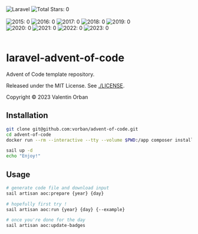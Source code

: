 <div>
    <div>
        <img alt="Laravel"
             src="https://img.shields.io/badge/laravel-%23FF2D20.svg?style=for-the-badge&logo=laravel&logoColor=white">
        <img alt="Total Stars: 0"
             src="https://img.shields.io/badge/total_stars%20⭐-0-fcd34d?style=for-the-badge">
    </div>
    <br />
    <img alt="2015: 0" src="https://img.shields.io/badge/2015%20⭐-0-a8a29e">
    <img alt="2016: 0" src="https://img.shields.io/badge/2016%20⭐-0-a8a29e">
    <img alt="2017: 0" src="https://img.shields.io/badge/2017%20⭐-0-a8a29e">
    <img alt="2018: 0" src="https://img.shields.io/badge/2018%20⭐-0-a8a29e">
    <img alt="2019: 0" src="https://img.shields.io/badge/2019%20⭐-0-a8a29e">
    <br />
    <img alt="2020: 0" src="https://img.shields.io/badge/2020%20⭐-0-a8a29e">
    <img alt="2021: 0" src="https://img.shields.io/badge/2021%20⭐-0-a8a29e">
    <img alt="2022: 0" src="https://img.shields.io/badge/2022%20⭐-0-a8a29e">
    <img alt="2023: 0" src="https://img.shields.io/badge/2023%20⭐-0-a8a29e">
</div>
<br />

# laravel-advent-of-code

Advent of Code template repository.

Released under the MIT License.
See <a href="./LICENSE">./LICENSE</a>.

Copyright :copyright: 2023 Valentin Orban

## Installation

```sh
git clone git@github.com:vorban/advent-of-code.git
cd advent-of-code
docker run --rm --interactive --tty --volume $PWD:/app composer install

sail up -d
echo "Enjoy!"
```

## Usage

```sh
# generate code file and download input
sail artisan aoc:prepare {year} {day}

# hopefully first try !
sail artisan aoc:run {year} {day} {--example}

# once you're done for the day
sail artisan aoc:update-badges
```
